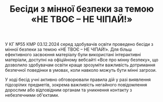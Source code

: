 ﻿---
title: Бесіди з мінної безпеки за темою «НЕ ТВОЄ – НЕ ЧІПАЙ!»
---

У КГ №55 КМР 03.12.2024 серед здобувачів освіти проведено бесіди з мінної безпеки за темою «НЕ ТВОЄ – НЕ ЧІПАЙ!». Для більш ефективного засвоєння матеріалу були використані інтерактивні матеріали, доступні на офіційному вебсайті «Все про мінну безпеку», що дозволило здобувачам освіти краще зрозуміти важливість дотримання безпечної поведінки в умовах, коли навколо можуть бути мінні загрози.

У ході бесід учні активно обговорювали правила дій у разі виявлення підозрілих предметів, зокрема важливість негайного повідомлення дорослим або відповідним органам та уникнення контакту з небезпечними об'єктами.

<slideshow />
